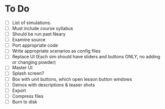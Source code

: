 To Do
==========================================

- [ ] List of simulations.
 - [ ] Must include course syllabus
 - [ ] Should be run past Neary
- [ ] Examine source
 - [ ] Port appropriate code
 - [ ] Write appropriate scenarios as config files
 - [ ] Replace UI (Each sim should have sliders and buttons ONLY, no adding or changing powder)
- [ ] Master UI
 - [ ] Splash screen?
 - [ ] Box with unit buttons, which open lesson button windows
 - [ ] Demos with descriptions & teaser shots
- [ ] Export
 - [ ] Compress files
 - [ ] Burn to disk